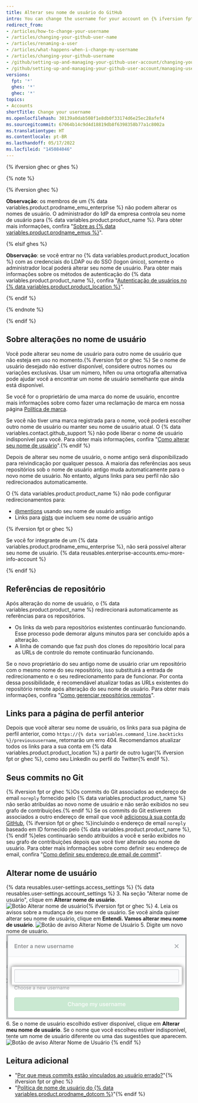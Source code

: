 ```yaml
---
title: Alterar seu nome de usuário do GitHub
intro: You can change the username for your account on {% ifversion fpt or ghec %}{% data variables.product.prodname_dotcom_the_website %}{% elsif ghes %}{% data variables.product.product_location %} if your instance uses built-in authentication{% endif %}.
redirect_from:
- /articles/how-to-change-your-username
- /articles/changing-your-github-user-name
- /articles/renaming-a-user
- /articles/what-happens-when-i-change-my-username
- /articles/changing-your-github-username
- /github/setting-up-and-managing-your-github-user-account/changing-your-github-username
- /github/setting-up-and-managing-your-github-user-account/managing-user-account-settings/changing-your-github-username
versions:
  fpt: '*'
  ghes: '*'
  ghec: '*'
topics:
- Accounts
shortTitle: Change your username
ms.openlocfilehash: 30139a0dab508f1e8db0f33174d6e25ec28afef4
ms.sourcegitcommit: 67064b14c9d4d18819db8f6398358b77a1c8002a
ms.translationtype: HT
ms.contentlocale: pt-BR
ms.lasthandoff: 05/17/2022
ms.locfileid: "145084046"
---
```

{% ifversion ghec or ghes %}

{% note %}

{% ifversion ghec %}

**Observação**: os membros de um {% data variables.product.prodname_emu_enterprise %} não podem alterar os nomes de usuário. O administrador do IdP da empresa controla seu nome de usuário para {% data variables.product.product_name %}. Para obter mais informações, confira "[Sobre as {% data variables.product.prodname_emus %}](/admin/authentication/managing-your-enterprise-users-with-your-identity-provider/about-enterprise-managed-users)".

{% elsif ghes %}

**Observação**: se você entrar no {% data variables.product.product_location %} com as credenciais do LDAP ou do SSO (logon único), somente o administrador local poderá alterar seu nome de usuário. Para obter mais informações sobre os métodos de autenticação do {% data variables.product.product_name %}, confira "[Autenticação de usuários no {% data variables.product.product_location %}](/admin/authentication/authenticating-users-for-your-github-enterprise-server-instance)".

{% endif %}

{% endnote %}

{% endif %}

## <a name="about-username-changes"></a>Sobre alterações no nome de usuário

Você pode alterar seu nome de usuário para outro nome de usuário que não esteja em uso no momento.{% ifversion fpt or ghec %} Se o nome de usuário desejado não estiver disponível, considere outros nomes ou variações exclusivas. Usar um número, hífen ou uma ortografia alternativa pode ajudar você a encontrar um nome de usuário semelhante que ainda está disponível.

Se você for o proprietário de uma marca do nome de usuário, encontre mais informações sobre como fazer uma reclamação de marca em nossa página [Política de marca](/free-pro-team@latest/github/site-policy/github-trademark-policy). 

Se você não tiver uma marca registrada para o nome, você poderá escolher outro nome de usuário ou manter seu nome de usuário atual. O {% data variables.contact.github_support %} não pode liberar o nome de usuário indisponível para você. Para obter mais informações, confira "[Como alterar seu nome de usuário](#changing-your-username)".{% endif %}

Depois de alterar seu nome de usuário, o nome antigo será disponibilizado para reivindicação por qualquer pessoa. A maioria das referências aos seus repositórios sob o nome de usuário antigo muda automaticamente para o novo nome de usuário. No entanto, alguns links para seu perfil não são redirecionados automaticamente.

O {% data variables.product.product_name %} não pode configurar redirecionamentos para:
- [@mentions](/articles/basic-writing-and-formatting-syntax/#mentioning-people-and-teams) usando seu nome de usuário antigo
- Links para [gists](/articles/creating-gists) que incluem seu nome de usuário antigo

{% ifversion fpt or ghec %} 

Se você for integrante de um {% data variables.product.prodname_emu_enterprise %}, não será possível alterar seu nome de usuário. {% data reusables.enterprise-accounts.emu-more-info-account %}

{% endif %}

## <a name="repository-references"></a>Referências de repositório

Após alteração do nome de usuário, o {% data variables.product.product_name %} redirecionará automaticamente as referências para os repositórios.
- Os links da web para repositórios existentes continuarão funcionando. Esse processo pode demorar alguns minutos para ser concluído após a alteração.
- A linha de comando que faz push dos clones do repositório local para as URLs de controle do remote continuarão funcionando.

Se o novo proprietário do seu antigo nome de usuário criar um repositório com o mesmo nome do seu repositório, isso substituirá a entrada de redirecionamento e o seu redirecionamento para de funcionar. Por conta dessa possibilidade, é recomendável atualizar todas as URLs existentes do repositório remote após alteração do seu nome de usuário. Para obter mais informações, confira "[Como gerenciar repositórios remotos](/github/getting-started-with-github/managing-remote-repositories)".

## <a name="links-to-your-previous-profile-page"></a>Links para a página de perfil anterior

Depois que você alterar seu nome de usuário, os links para sua página de perfil anterior, como `https://{% data variables.command_line.backticks %}/previoususername`, retornarão um erro 404. Recomendamos atualizar todos os links para a sua conta em {% data variables.product.product_location %} a partir de outro lugar{% ifversion fpt or ghec %}, como seu LinkedIn ou perfil do Twitter{% endif %}.

## <a name="your-git-commits"></a>Seus commits no Git

{% ifversion fpt or ghec %}Os commits do Git associados ao endereço de email `noreply` fornecido pelo {% data variables.product.product_name %} não serão atribuídas ao novo nome de usuário e não serão exibidos no seu grafo de contribuições.{% endif %} Se os commits do Git estiverem associados a outro endereço de email que você [adicionou à sua conta do GitHub](/articles/adding-an-email-address-to-your-github-account), {% ifversion fpt or ghec %}incluindo o endereço de email `noreply` baseado em ID fornecido pelo {% data variables.product.product_name %}, {% endif %}eles continuarão sendo atribuídos a você e serão exibidos no seu grafo de contribuições depois que você tiver alterado seu nome de usuário. Para obter mais informações sobre como definir seu endereço de email, confira "[Como definir seu endereço de email de commit](/articles/setting-your-commit-email-address)".

## <a name="changing-your-username"></a>Alterar nome de usuário

{% data reusables.user-settings.access_settings %} {% data reusables.user-settings.account_settings %}
3. Na seção "Alterar nome de usuário", clique em **Alterar nome de usuário**.
   ![Botão Alterar nome de usuário](/assets/images/help/settings/settings-change-username.png){% ifversion fpt or ghec %}
4. Leia os avisos sobre a mudança de seu nome de usuário. Se você ainda quiser alterar seu nome de usuário, clique em **Entendi. Vamos alterar meu nome de usuário**.
   ![Botão de aviso Alterar Nome de Usuário](/assets/images/help/settings/settings-change-username-warning-button.png)
5. Digite um novo nome de usuário.
   ![Campo Novo nome de usuário](/assets/images/help/settings/settings-change-username-enter-new-username.png)
6. Se o nome de usuário escolhido estiver disponível, clique em **Alterar meu nome de usuário**. Se o nome que você escolheu estiver indisponível, tente um nome de usuário diferente ou uma das sugestões que aparecem.
   ![Botão de aviso Alterar Nome de Usuário](/assets/images/help/settings/settings-change-my-username-button.png) {% endif %}

## <a name="further-reading"></a>Leitura adicional

- "[Por que meus commits estão vinculados ao usuário errado?](/pull-requests/committing-changes-to-your-project/troubleshooting-commits/why-are-my-commits-linked-to-the-wrong-user)"{% ifversion fpt or ghec %}
- "[Política de nome de usuário do {% data variables.product.prodname_dotcom %}](/free-pro-team@latest/github/site-policy/github-username-policy)"{% endif %}

